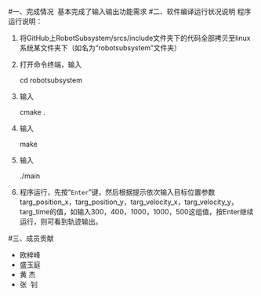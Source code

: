  #一、完成情况
  基本完成了输入输出功能需求
#二、软件编译运行状况说明
程序运行说明：
1. 将GitHub上RobotSubsystem/srcs/include文件夹下的代码全部拷贝至linux系统某文件夹下（如名为“robotsubsystem”文件夹）
2. 打开命令终端，输入

    cd robotsubsystem
3. 输入

    cmake .
4.  输入

    make
5. 输入

    ./main
6. 程序运行，先按“`Enter`”键，然后根据提示依次输入目标位置参数targ_position_x，targ_position_y，targ_velocity_x，targ_velocity_y，targ_time的值，如输入300，400，1000，1000，500这组值，按Enter继续运行，则可看到轨迹输出。

#三、成员贡献
- 欧梓峰
- 盛玉庭
- 黄  杰
- 张  钊
